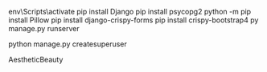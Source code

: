 env\Scripts\activate
pip install Django
pip install psycopg2
python -m pip install Pillow
pip install django-crispy-forms
pip install crispy-bootstrap4
py manage.py runserver 

python manage.py createsuperuser

AestheticBeauty
